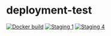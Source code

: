 # deployment-test
[![Docker build](https://github.com/leancomp/deployment-test/actions/workflows/docker-publish%20copy.yml/badge.svg)](https://github.com/leancomp/deployment-test/actions/workflows/docker-publish%20copy.yml)
[![Staging 1](https://img.shields.io/badge/staging1-r.1.3.2-green)](https://github.com/leancomp/deployment-test/actions/workflows/manual.yml)
[![Staging 4](https://img.shields.io/badge/staging4-v1.1.1-green)](https://github.com/leancomp/deployment-test/actions/workflows/manual.yml)

